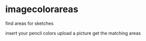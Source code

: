 # imagecolorareas
find areas for sketches  

insert your pencil colors 
upload a picture
get the matching areas
